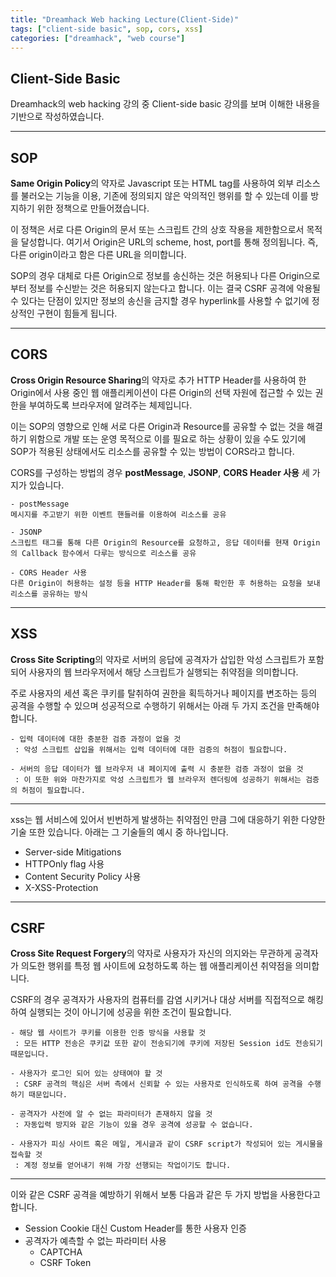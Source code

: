 ```yaml
---
title: "Dreamhack Web hacking Lecture(Client-Side)"
tags: ["client-side basic", sop, cors, xss]
categories: ["dreamhack", "web course"]
---
```


## Client-Side Basic

Dreamhack의 web hacking 강의 중 Client-side basic 강의를 보며 이해한 내용을 기반으로 작성하였습니다.

* * *

## **SOP**

**Same Origin Policy**의 약자로 Javascript 또는 HTML tag를 사용하여 외부 리소스를 불러오는 기능을 이용, 기존에 정의되지 않은 악의적인 행위를 할 수 있는데 이를 방지하기 위한 정책으로 만들어졌습니다.

이 정책은 서로 다른 Origin의 문서 또는 스크립트 간의 상호 작용을 제한함으로서 목적을 달성합니다. 여기서 Origin은 URL의 scheme, host, port를 통해 정의됩니다. 즉, 다른 origin이라고 함은 다른 URL을 의미합니다.

SOP의 경우 대체로 다른 Origin으로 정보를 송신하는 것은 허용되나 다른 Origin으로부터 정보를 수신받는 것은 허용되지 않는다고 합니다. 이는 결국 CSRF 공격에 악용될 수 있다는 단점이 있지만 정보의 송신을 금지할 경우 hyperlink를 사용할 수 없기에 정상적인 구현이 힘들게 됩니다.

* * *

## **CORS**

**Cross Origin Resource Sharing**의 약자로 추가 HTTP Header를 사용하여 한 Origin에서 사용 중인 웹 애플리케이션이 다른 Origin의 선택 자원에 접근할 수 있는 권한을 부여하도록 브라우저에 알려주는 체제입니다.

이는 SOP의 영향으로 인해 서로 다른 Origin과 Resource를 공유할 수 없는 것을 해결하기 위함으로 개발 또는 운영 목적으로 이를 필요로 하는 상황이 있을 수도 있기에 SOP가 적용된 상태에서도 리소스를 공유할 수 있는 방법이 CORS라고 합니다.

CORS를 구성하는 방법의 경우 **postMessage**, **JSONP**, **CORS Header 사용** 세 가지가 있습니다.

```
- postMessage
메시지를 주고받기 위한 이벤트 핸들러를 이용하여 리소스를 공유

- JSONP
스크립트 태그를 통해 다른 Origin의 Resource를 요청하고, 응답 데이터를 현재 Origin의 Callback 함수에서 다루는 방식으로 리소스를 공유

- CORS Header 사용
다른 Origin이 허용하는 설정 등을 HTTP Header를 통해 확인한 후 허용하는 요청을 보내 리소스를 공유하는 방식
```

* * *

## **XSS**

**Cross Site Scripting**의 약자로 서버의 응답에 공격자가 삽입한 악성 스크립트가 포함되어 사용자의 웹 브라우저에서 해당 스크립트가 실행되는 취약점을 의미합니다.

주로 사용자의 세션 혹은 쿠키를 탈취하여 권한을 획득하거나 페이지를 변조하는 등의 공격을 수행할 수 있으며 성공적으로 수행하기 위해서는 아래 두 가지 조건을 만족해야 합니다.

```
- 입력 데이터에 대한 충분한 검증 과정이 없을 것
 : 악성 스크립트 삽입을 위해서는 입력 데이터에 대한 검증의 허점이 필요합니다.

- 서버의 응답 데이터가 웹 브라우저 내 페이지에 출력 시 충분한 검증 과정이 없을 것
 : 이 또한 위와 마찬가지로 악성 스크립트가 웹 브라우저 렌더링에 성공하기 위해서는 검증의 허점이 필요합니다.
```

* * *

xss는 웹 서비스에 있어서 빈번하게 발생하는 취약점인 만큼 그에 대응하기 위한 다양한 기술 또한 있습니다. 아래는 그 기술들의 예시 중 하나입니다.

- Server-side Mitigations
- HTTPOnly flag 사용
- Content Security Policy 사용
- X-XSS-Protection

* * *

## **CSRF**

**Cross Site Request Forgery**의 약자로 사용자가 자신의 의지와는 무관하게 공격자가 의도한 행위를 특정 웹 사이트에 요청하도록 하는 웹 애플리케이션 취약점을 의미합니다.

CSRF의 경우 공격자가 사용자의 컴퓨터를 감염 시키거나 대상 서버를 직접적으로 해킹하여 실행되는 것이 아니기에 성공을 위한 조건이 필요합니다.

```
- 해당 웹 사이트가 쿠키를 이용한 인증 방식을 사용할 것
 : 모든 HTTP 전송은 쿠키값 또한 같이 전송되기에 쿠키에 저장된 Session id도 전송되기 때문입니다.

- 사용자가 로그인 되어 있는 상태여야 할 것
 : CSRF 공격의 핵심은 서버 측에서 신뢰할 수 있는 사용자로 인식하도록 하여 공격을 수행하기 때문입니다.

- 공격자가 사전에 알 수 없는 파라미터가 존재하지 않을 것
 : 자동입력 방지와 같은 기능이 있을 경우 공격에 성공할 수 없습니다.

- 사용자가 피싱 사이트 혹은 메일, 게시글과 같이 CSRF script가 작성되어 있는 게시물을 접속할 것
 : 계정 정보를 얻어내기 위해 가장 선행되는 작업이기도 합니다.
```

* * *

이와 같은 CSRF 공격을 예방하기 위해서 보통 다음과 같은 두 가지 방법을 사용한다고 합니다.

- Session Cookie 대신 Custom Header를 통한 사용자 인증
- 공격자가 예측할 수 없는 파라미터 사용
	- CAPTCHA
	- CSRF Token



